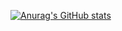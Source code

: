 [![Anurag's GitHub stats](https://github-readme-stats.vercel.app/api?username=253ping&show_icons=true&theme=onedark)](https://github.com/anuraghazra/github-readme-stats)
